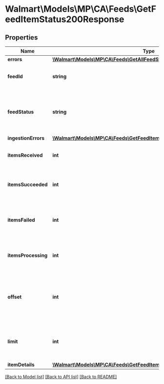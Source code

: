 # Walmart\Models\MP\CA\Feeds\GetFeedItemStatus200Response

## Properties

Name | Type | Description | Notes
------------ | ------------- | ------------- | -------------
**errors** | [**\Walmart\Models\MP\CA\Feeds\GetAllFeedStatuses200ResponseErrorsInner[]**](GetAllFeedStatuses200ResponseErrorsInner.md) |  | [optional]
**feedId** | **string** | A unique ID used for tracking the Feed File | [optional]
**feedStatus** | **string** | Can be one of the following: RECEIVED, INPROGRESS, PROCESSED, or ERROR | [optional]
**ingestionErrors** | [**\Walmart\Models\MP\CA\Feeds\GetFeedItemStatus200ResponseIngestionErrors**](GetFeedItemStatus200ResponseIngestionErrors.md) |  | [optional]
**itemsReceived** | **int** | The number of items received in the feed | [optional]
**itemsSucceeded** | **int** | The number of items in the feed that processed successfully | [optional]
**itemsFailed** | **int** | The number of items in the feed that failed due to a data or system error | [optional]
**itemsProcessing** | **int** | The number of items in the feed that are still processing | [optional]
**offset** | **int** | The object response to the starting number, where 0 is the first entity available for request | [optional]
**limit** | **int** | The number of items returned. Cannot be greater than 1000. | [optional]
**itemDetails** | [**\Walmart\Models\MP\CA\Feeds\GetFeedItemStatus200ResponseItemDetails**](GetFeedItemStatus200ResponseItemDetails.md) |  | [optional]


[[Back to Model list]](./) [[Back to API list]](../../../../../README.md#supported-apis) [[Back to README]](../../../../../README.md)
